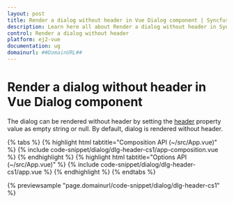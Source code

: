 ```yaml
---
layout: post
title: Render a dialog without header in Vue Dialog component | Syncfusion
description: Learn here all about Render a dialog without header in Syncfusion Vue Dialog component of Syncfusion Essential JS 2 and more.
control: Render a dialog without header 
platform: ej2-vue
documentation: ug
domainurl: ##DomainURL##
---
```


# Render a dialog without header in Vue Dialog component

The dialog can be rendered without header by setting the [header](https://ej2.syncfusion.com/vue/documentation/api/dialog/#header) property value as empty string or null. By default, dialog is rendered without header.

{% tabs %}
{% highlight html tabtitle="Composition API (~/src/App.vue)" %}
{% include code-snippet/dialog/dlg-header-cs1/app-composition.vue %}
{% endhighlight %}
{% highlight html tabtitle="Options API (~/src/App.vue)" %}
{% include code-snippet/dialog/dlg-header-cs1/app.vue %}
{% endhighlight %}
{% endtabs %}
        
{% previewsample "page.domainurl/code-snippet/dialog/dlg-header-cs1" %}